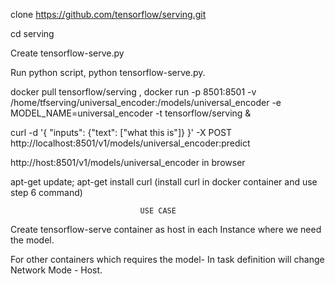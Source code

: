  clone https://github.com/tensorflow/serving.git

cd serving

Create tensorflow-serve.py

Run python script, python tensorflow-serve.py.

docker pull tensorflow/serving , docker run -p 8501:8501 -v /home/tfserving/universal_encoder:/models/universal_encoder -e MODEL_NAME=universal_encoder -t tensorflow/serving &

curl -d '{ "inputs": {"text": ["what this is"]} }' -X POST http://localhost:8501/v1/models/universal_encoder:predict

http://host:8501/v1/models/universal_encoder in browser

apt-get update; apt-get install curl (install curl in docker container and use step 6 command)

                                 USE CASE
Create tensorflow-serve container as host in each Instance where we need the model.

For other containers which requires the model- In task definition will change Network Mode - Host.
